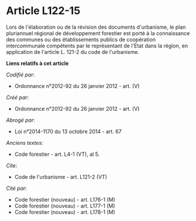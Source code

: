 # Article L122-15

Lors de l'élaboration ou de la révision des documents d'urbanisme, le plan pluriannuel régional de développement forestier
est porté à la connaissance des communes ou des établissements publics de coopération intercommunale compétents par le
représentant de l'Etat dans la région, en application de l'article L. 121-2 du code de l'urbanisme.

**Liens relatifs à cet article**

_Codifié par_:

  - Ordonnance n°2012-92 du 26 janvier 2012 - art. (V)

_Créé par_:

  - Ordonnance n°2012-92 du 26 janvier 2012 - art. (V)

_Abrogé par_:

  - Loi n°2014-1170 du 13 octobre 2014 - art. 67

_Anciens textes_:

  - Code forestier - art. L4-1 (VT), al 5.

_Cite_:

  - Code de l'urbanisme - art. L121-2 (VT)

_Cité par_:

  - Code forestier (nouveau) - art. L176-1 (M)
  - Code forestier (nouveau) - art. L177-1 (M)
  - Code forestier (nouveau) - art. L178-1 (M)
